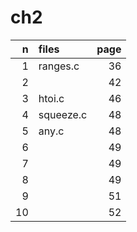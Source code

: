 # ch2

| n  | files     | page |
| -: | :-        | -:   |
| 1  | ranges.c  | 36   |
| 2  |           | 42   |
| 3  | htoi.c    | 46   |
| 4  | squeeze.c | 48   |
| 5  | any.c     | 48   |
| 6  |           | 49   |
| 7  |           | 49   |
| 8  |           | 49   |
| 9  |           | 51   |
| 10 |           | 52   |

